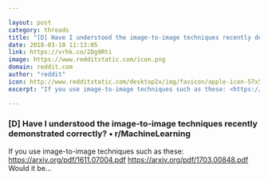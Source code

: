 ```yaml
---

layout: post
category: threads
title: "[D] Have I understood the image-to-image techniques recently demonstrated correctly?"
date: 2018-03-10 11:13:05
link: https://vrhk.co/2Dg9Rti
image: https://www.redditstatic.com/icon.png
domain: reddit.com
author: "reddit"
icon: http://www.redditstatic.com/desktop2x/img/favicon/apple-icon-57x57.png
excerpt: "If you use image-to-image techniques such as these: <https://arxiv.org/pdf/1611.07004.pdf> <https://arxiv.org/pdf/1703.00848.pdf> Would it be..."

---
```


### [D] Have I understood the image-to-image techniques recently demonstrated correctly? • r/MachineLearning

If you use image-to-image techniques such as these: <https://arxiv.org/pdf/1611.07004.pdf> <https://arxiv.org/pdf/1703.00848.pdf> Would it be...